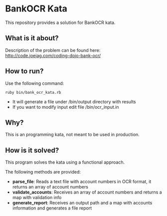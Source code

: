 # BankOCR Kata

This repository provides a solution for BankOCR kata.

## What is it about?

Description of the problem can be found here: http://code.joejag.com/coding-dojo-bank-ocr/

## How to run?

Use the following command:

```
ruby bin/bank_ocr_kata.rb
```

* It will generate a file under /bin/output directory with results
* If you want to modify input edit file /bin/ocr_input.in

## Why?

This is an programming kata, not meant to be used in production.

## How is it solved?

This program solves the kata using a functional approach.

The following methods are provided:

* **parse_file**: Reads a text file with account numbers in OCR format, it returns an array of account numbers
* **validate_accounts**: Receives an array of account numbers and returns a map with validation info
* **generate_report**: Receives an output path and a map with accounts information and generates a file report
